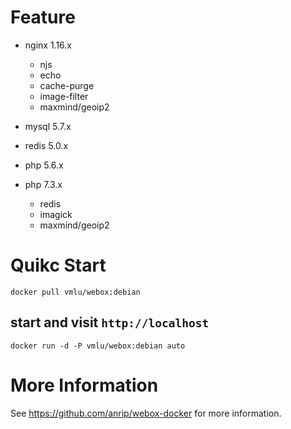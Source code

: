 # Feature

-   nginx    1.16.x

    -   njs
    -   echo
    -   cache-purge
    -   image-filter
    -   maxmind/geoip2

-   mysql    5.7.x

-   redis    5.0.x

-   php      5.6.x
-   php      7.3.x

    -   redis
    -   imagick
    -   maxmind/geoip2

# Quikc Start

```shell
docker pull vmlu/webox:debian
```

## start and visit `http://localhost`

```shell
docker run -d -P vmlu/webox:debian auto
```

# More Information

See https://github.com/anrip/webox-docker for more information.
